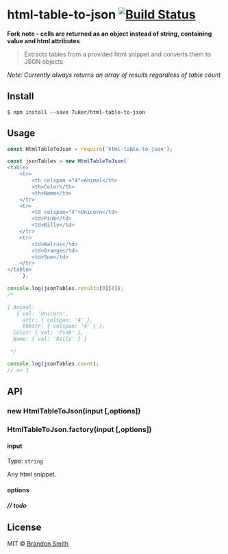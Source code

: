 # html-table-to-json [![Build Status](https://travis-ci.org/brandon93s/html-table-to-json.svg?branch=master)](https://travis-ci.org/brandon93s/html-table-to-json)

**Fork note - cells are returned as an object instead of string, containing value and html attributes**

> Extracts tables from a provided html snippet and converts them to JSON objects

*Note: Currently always returns an array of results regardless of table count*

## Install

```
$ npm install --save 7uker/html-table-to-json
```


## Usage

```js
const HtmlTableToJson = require('html-table-to-json');

const jsonTables = new HtmlTableToJson(`
<table>
    <tr>
        <th colspan ="4">Animal</th>
        <th>Color</th>
        <th>Name</th>
    </tr>
    <tr>
        <td colspan="4">Unicorn</td>
        <td>Pink</td>
        <td>Billy</td>
    </tr>
    <tr>
        <td>Walrus</td>
        <td>Orange</td>
        <td>Sue</td>
    </tr>
</table>
    `);

console.log(jsonTables.results[0][0]);
/* 

{ Animal:
   { val: 'Unicorn',
     attr: { colspan: '4' },
     thAttr: { colspan: '4' } },
  Color: { val: 'Pink' },
  Name: { val: 'Billy' } }

 */

console.log(jsonTables.count);
// => 1

```


## API

### new HtmlTableToJson(input [,options])
### HtmlTableToJson.factory(input [,options])

#### input

Type: `string`

Any html snippet.

#### options

##### // todo


## License

MIT © [Brandon Smith](https://github.com/brandon93s)
